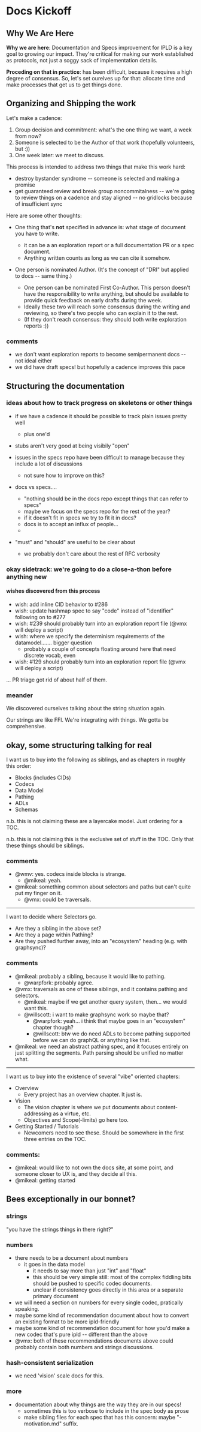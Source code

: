 Docs Kickoff
============

Why We Are Here
---------------

**Why we are here**: Documentation and Specs improvement for IPLD is a key goal to growing our impact.
They're critical for making our work established as protocols, not just a soggy sack of implementation details.

**Proceding on that in practice**: has been difficult, because it requires a high degree of consensus.
So, let's set ourelves up for that: allocate time and make processes that get us to get things done.




Organizing and Shipping the work
--------------------------------

Let's make a cadence:

1. Group decision and commitment: what's the one thing we want, a week from now?
2. Someone is selected to be the Author of that work (hopefully volunteers, but :))
3. One week later: we meet to discuss.

This process is intended to address two things that make this work hard:

- destroy bystander syndrome -- someone is selected and making a promise
- get guaranteed review and break group noncommitalness -- we're going to review things on a cadence and stay aligned -- no gridlocks because of insufficient sync

Here are some other thoughts:

- One thing that's **not** specified in advance is: what stage of document you have to write.
	- it can be a an exploration report or a full documentation PR or a spec document.
	- Anything written counts as long as we can cite it somehow.

- One person is nominated Author.  (It's the concept of "DRI" but applied to docs -- same thing.)
	- One person can be nominated First Co-Author.  This person doesn't have the responsibility to write anything, but should be available to provide quick feedback on early drafts during the week.
	- Ideally these two will reach some consensus during the writing and reviewing, so there's two people who can explain it to the rest.
	- (If they don't reach consensus: they should both write exploration reports :))

### comments

- we don't want exploration reports to become semipermanent docs -- not ideal either
- we did have draft specs!  but hopefully a cadence improves this pace


Structuring the documentation
-----------------------------

### ideas about how to track progress on skeletons or other things

- if we have a cadence it should be possible to track plain issues pretty well
	- plus one'd
- stubs aren't very good at being visibily "open"
- issues in the specs repo have been difficult to manage because they include a lot of discussions
	- not sure how to improve on this?


- docs vs specs....
	- "nothing should be in the docs repo except things that can refer to specs"
	- maybe we focus on the specs repo for the rest of the year?
	- if it doesn't fit in specs we try to fit it in docs?
	- docs is to accept an influx of people...
	- 

- "must" and "should" are useful to be clear about
	- we probably don't care about the rest of RFC verbosity


### okay sidetrack: we're going to do a close-a-thon before anything new

#### wishes discovered from this process

- wish: add inline CID behavior to #286
- wish: update hashmap spec to say "code" instead of "identifier" following on to #277
- wish: #239 should probably turn into an exploration report file (@vmx will deploy a script)
- wish: where we specify the determinism requirements of the datamodel....... bigger question
	- probably a couple of concepts floating around here that need discrete vocab, even
- wish: #129 should probably turn into an exploration report file (@vmx will deploy a script)

... PR triage got rid of about half of them.

### meander

We discovered ourselves talking about the string situation again.

Our strings are like FFI.  We're integrating with things.  We gotta be comprehensive.




okay, some structuring talking for real
---------------------------------------


I want us to buy into the following as siblings, and as chapters in roughly this order:

- Blocks (includes CIDs)
- Codecs
- Data Model
- Pathing
- ADLs
- Schemas

n.b. this is not claiming these are a layercake model.
Just ordering for a TOC.

n.b. this is not claiming this is the exclusive set of stuff in the TOC.
Only that these things should be siblings.

### comments

- @wmv: yes.  codecs inside blocks is strange.
	- @mikeal: yeah.
- @mikeal: something common about selectors and paths but can't quite put my finger on it.
	- @vmx: could be traversals.

---

I want to decide where Selectors go.

- Are they a sibling in the above set?
- Are they a page within Pathing?
- Are they pushed further away, into an "ecosystem" heading (e.g. with graphsync)?

### comments

- @mikeal: probably a sibling, because it would like to pathing.
	- @warpfork: probably agree.
- @vmx: traversals as one of these siblings, and it contains pathing and selectors.
	- @mikeal: maybe if we get another query system, then... we would want this.
	- @willscott: i want to make graphsync work so maybe that?
		- @warpfork: yeah... i think that maybe goes in an "ecosystem" chapter though?
		- @willscott: btw we do need ADLs to become pathing supported before we can do graphQL or anything like that.
- @mikeal: we need an abstract pathing spec, and it focuses entirely on just splitting the segments.  Path parsing should be unified no matter what.

---

I want us to buy into the existence of several "vibe" oriented chapters:

- Overview
	- Every project has an overview chapter.  It just is.
- Vision
	- The vision chapter is where we put documents about content-addressing as a virtue, etc.
	- Objectives and Scope(-limits) go here too.
- Getting Started / Tutorials
	- Newcomers need to see these.  Should be somewhere in the first three entries on the TOC.

### comments:

- @mikeal: would like to not own the docs site, at some point, and someone closer to UX is, and they decide all this.
- @mikeal: getting started 



Bees exceptionally in our bonnet?
---------------------------------

### strings

"you have the strings things in there right?"

### numbers

- there needs to be a document about numbers
	- it goes in the data model
		- it needs to say more than just "int" and "float"
		- this should be very simple still: most of the complex fiddling bits should be pushed to specific codec documents.
		- unclear if consistency goes directly in this area or a separate primary document
- we will need a section on numbers for every single codec, pratically speaking.
- maybe some kind of recommendation document about how to convert an existing format to be more ipld-friendly
- maybe some kind of recommendation document for how you'd make a new codec that's pure ipld -- different than the above
- @vmx: both of these recommendations documents above could probably contain both numbers and strings discussions.

### hash-consistent serialization

- we need 'vision' scale docs for this.

### more

- documentation about why things are the way they are in our specs!
	- sometimes this is too verbose to include in the spec body as prose
	- make sibling files for each spec that has this concern: maybe "-motivation.md" suffix.
